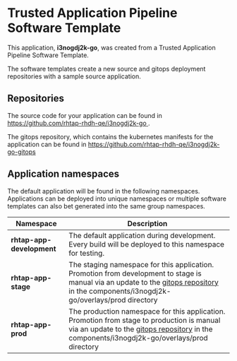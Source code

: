 # Trusted Application Pipeline Software Template

This application, **i3nogdj2k-go**, was created from a Trusted Application Pipeline Software Template.

The software templates create a new source and gitops deployment repositories with a sample source application. 

## Repositories

The source code for your application can be found in [https://github.com/rhtap-rhdh-qe/i3nogdj2k-go ](https://github.com/rhtap-rhdh-qe/i3nogdj2k-go ).
 
The gitops repository, which contains the kubernetes manifests for the application can be found in 
[https://github.com/rhtap-rhdh-qe/i3nogdj2k-go-gitops ](https://github.com/rhtap-rhdh-qe/i3nogdj2k-go-gitops ) 

## Application namespaces 

The default application will be found in the following namespaces. Applications can be deployed into unique namespaces or multiple software templates can also bet generated into the same group namespaces.  

|  Namespace   |  Description   |  
| -------- | -------- |   
| **rhtap-app-development** | The default application during development. Every build will be deployed to this namespace for testing. | 
| **rhtap-app-stage** | The staging namespace for this application. Promotion from development to stage is manual via an update to the [gitops repository](https://github.com/rhtap-rhdh-qe/i3nogdj2k-go-gitops ) in the components/i3nogdj2k-go/overlays/prod directory |  
| **rhtap-app-prod** | The production namespace for this application. Promotion from stage to production is manual via an update to the [gitops repository](https://github.com/rhtap-rhdh-qe/i3nogdj2k-go-gitops ) in the components/i3nogdj2k-go/overlays/prod directory | 
